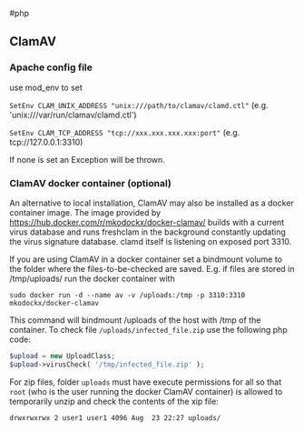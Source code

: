#php

## ClamAV

### Apache config file

use mod_env to set

`SetEnv CLAM_UNIX_ADDRESS "unix:///path/to/clamav/clamd.ctl"` (e.g. 'unix:///var/run/clamav/clamd.ctl')

`SetEnv CLAM_TCP_ADDRESS "tcp://xxx.xxx.xxx.xxx:port"` (e.g. tcp://127.0.0.1:3310)

If none is set an Exception will be thrown.

### ClamAV docker container (optional)

An alternative to local installation, ClamAV may also be installed as a docker container image. The image provided by https://hub.docker.com/r/mkodockx/docker-clamav/ builds with a current virus database and
runs freshclam in the background constantly updating the virus signature database. clamd itself
is listening on exposed port 3310.

If you are using ClamAV in a docker container set a bindmount volume to the folder where the files-to-be-checked are saved. E.g. if files are stored in /tmp/uploads/ run the docker container with 
    
    sudo docker run -d --name av -v /uploads:/tmp -p 3310:3310 mkodockx/docker-clamav

This command will bindmount /uploads of the host with /tmp of the container. To check file `/uploads/infected_file.zip` use the following php code:

```php
$upload = new UploadClass;
$upload->virusCheck( '/tmp/infected_file.zip' );
```

For zip files, folder `uploads` must have execute permissions for all so that `root` (who is the user running the docker ClamAV container) is allowed to temporarily unzip and check the contents of the xip file:

    drwxrwxrwx 2 user1 user1 4096 Aug  23 22:27 uploads/